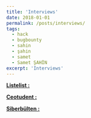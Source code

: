 ```yaml
---
title: 'Interviews'
date: 2018-01-01
permalink: /posts/interviews/
tags:
  - hack
  - bugbounty
  - sahin
  - şahin
  - samet
  - Samet ŞAHİN
excerpt: 'Interviews'
---
```


[**Listelist :**](https://listelist.com/samet-sahin-kimdir-bug-bounty/)

[**Ceotudent :**](https://ceotudent.com/dunya-devi-sirketlerin-yazilim-hatalarini-bulan-samet-sahin)

[**Siberbülten :**](https://siberbulten.com/sektorel/trky/dev-sirketleri-dize-getiren-genc-isim-sahin-okulda-gizli-kalmayi-tercih-ediyor/)


